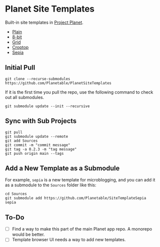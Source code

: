 # Planet Site Templates

Built-in site templates in [Project Planet](https://github.com/Planetable/Planet).

* [Plain](https://github.com/Planetable/SiteTemplatePlain)
* [8-bit](https://github.com/Planetable/SiteTemplate8bit)
* [Grid](https://github.com/Planetable/SiteTemplateGrid)
* [Croptop](https://github.com/Planetable/SiteTemplateCroptop)
* [Sepia](https://github.com/Planetable/SiteTemplateSepia)

## Initial Pull

```
git clone --recurse-submodules https://github.com/Planetable/PlanetSiteTemplates
```

If it is the first time you pull the repo, use the following command to check out all submodules.

```
git submodule update --init --recursive
```

## Sync with Sub Projects

```
git pull
git submodule update --remote
git add Sources
git commit -m "commit message"
git tag -a 0.2.3 -m "tag message"
git push origin main --tags
```

## Add a New Template as a Submodule

For example, `sepia` is a new template for microblogging, and you can add it as a submodule to the `Sources` folder like this:

```
cd Sources
git submodule add https://github.com/Planetable/SiteTemplateSepia sepia
```

## To-Do

- [ ] Find a way to make this part of the main Planet app repo. A monorepo would be better.
- [ ] Template browser UI needs a way to add new templates.